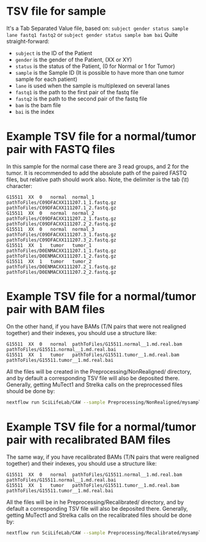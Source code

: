# TSV file for sample
It's a Tab Separated Value file, based on: `subject gender status sample lane fastq1 fastq2` or `subject gender status sample bam bai`
Quite straight-forward:
- `subject` is the ID of the Patient
- `gender` is the gender of the Patient, (XX or XY)
- `status` is the status of the Patient, (0 for Normal or 1 for Tumor)
- `sample` is the Sample ID (It is possible to have more than one tumor sample for each patient)
- `lane` is used when the sample is multiplexed on several lanes
- `fastq1` is the path to the first pair of the fastq file
- `fastq2` is the path to the second pair of the fastq file
- `bam` is the bam file
- `bai` is the index

# Example TSV file for a normal/tumor pair with FASTQ files

In this sample for the normal case there are 3 read groups, and 2 for the tumor. It is recommended to add the absolute path of the paired 
FASTQ files, but relative path should work also. Note, the delimiter is the tab (\t) character:
```
G15511	XX	0	normal	normal_1	pathToFiles/C09DFACXX111207.1_1.fastq.gz	pathToFiles/C09DFACXX111207.1_2.fastq.gz
G15511	XX	0	normal	normal_2	pathToFiles/C09DFACXX111207.2_1.fastq.gz	pathToFiles/C09DFACXX111207.2_2.fastq.gz
G15511	XX	0	normal	normal_3	pathToFiles/C09DFACXX111207.3_1.fastq.gz	pathToFiles/C09DFACXX111207.3_2.fastq.gz
G15511	XX	1	tumor	tumor_1	pathToFiles/D0ENMACXX111207.1_1.fastq.gz	pathToFiles/D0ENMACXX111207.1_2.fastq.gz
G15511	XX	1	tumor	tumor_2	pathToFiles/D0ENMACXX111207.2_1.fastq.gz	pathToFiles/D0ENMACXX111207.2_2.fastq.gz
```

# Example TSV file for a normal/tumor pair with BAM files
On the other hand, if you have BAMs (T/N pairs that were not realigned together) and their indexes, you should use a structure like:
```
G15511	XX	0	normal	pathToFiles/G15511.normal__1.md.real.bam	pathToFiles/G15511.normal__1.md.real.bai
G15511	XX	1	tumor	pathToFiles/G15511.tumor__1.md.real.bam pathToFiles/G15511.tumor__1.md.real.bai
```
All the files will be created in the Preprocessing/NonRealigned/ directory, and by default a corresponding TSV file will also be deposited there. Generally, getting MuTect1 and Strelka calls on the preprocessed files should be done by:
```bash
nextflow run SciLifeLab/CAW --sample Preprocessing/NonRealigned/mysample.tsv --steps realign,MuTect1,Strelka
```
# Example TSV file for a normal/tumor pair with recalibrated BAM files
The same way, if you have recalibrated BAMs (T/N pairs that were realigned together) and their indexes, you should use a structure like:
```
G15511	XX	0	normal	pathToFiles/G15511.normal__1.md.real.bam	pathToFiles/G15511.normal__1.md.real.bai
G15511	XX	1	tumor	pathToFiles/G15511.tumor__1.md.real.bam	pathToFiles/G15511.tumor__1.md.real.bai
```
All the files will be in he Preprocessing/Recalibrated/ directory, and by default a corresponding TSV file will also be deposited there. Generally, getting MuTect1 and Strelka calls on the recalibrated files should be done by:

```bash
nextflow run SciLifeLab/CAW --sample Preprocessing/Recalibrated/mysample.tsv --steps skipPreprocessing,MuTect1,Strelka
```
